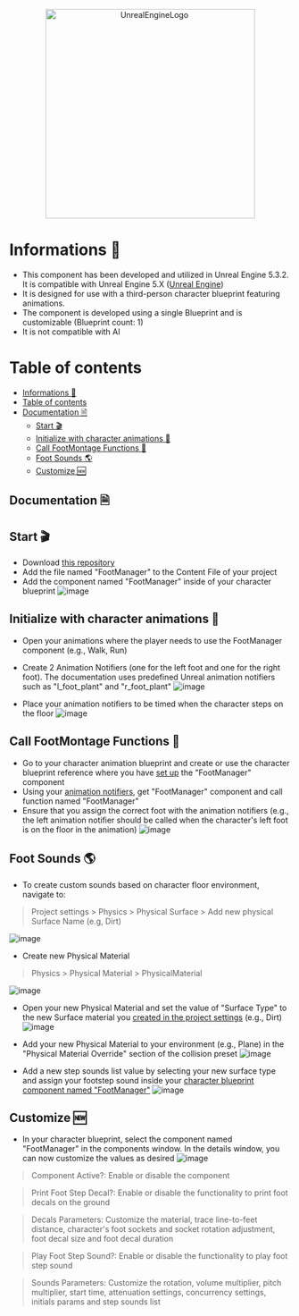 <p align="center">
  <img alt="UnrealEngineLogo" src="https://cdn2.unrealengine.com/ue-logo-stacked-unreal-engine-w-677x545-fac11de0943f.png" width="375px">
</p>

# Informations 📜
- This component has been developed and utilized in Unreal Engine 5.3.2. It is compatible with Unreal Engine 5.X ([Unreal Engine](https://www.unrealengine.com/))
- It is designed for use with a third-person character blueprint featuring animations.
- The component is developed using a single Blueprint and is customizable (Blueprint count: 1)
- It is not compatible with AI

# Table of contents

- [Informations 📜](#informations-)
- [Table of contents](#table-of-contents)
- [Documentation 🗎](#documentation-)
  - [Start 🎬](#start-)
  - [Initialize with character animations 🧝](#initialize-with-character-animations-)
  - [Call FootMontage Functions 📲](#call-footmontage-functions-)
  - [Foot Sounds 🌎](#foot-sounds-)
  - [Customize 🆕](#customize-)

## Documentation 🗎

## Start 🎬
- Download [this repository](https://github.com/17mylan/FootManagerComponent/)
- Add the file named "FootManager" to the Content File of your project
- Add the component named "FootManager" inside of your character blueprint ![image](https://github.com/17mylan/Experimental/assets/89989070/32c2fe5c-4aa6-4a4a-a8fc-9370788e274a)

## Initialize with character animations 🧝
- Open your animations where the player needs to use the FootManager component (e.g., Walk, Run)
- Create 2 Animation Notifiers (one for the left foot and one for the right foot). The documentation uses predefined Unreal animation notifiers such as "l_foot_plant" and "r_foot_plant" 
![image](https://github.com/17mylan/Experimental/assets/89989070/a5c83c8d-0866-47a1-8f4f-6ac2870f43d0)

- Place your animation notifiers to be timed when the character steps on the floor
![image](https://github.com/17mylan/Experimental/assets/89989070/adcf4e9d-2301-400a-af50-ec54c7c7fb4e)

## Call FootMontage Functions 📲
- Go to your character animation blueprint and create or use the character blueprint reference where you have [set up](#start-) the "FootManager" component
- Using your [animation notifiers](#initialize-with-character-animations-), get "FootManager" component and call function named "FootManager"
- Ensure that you assign the correct foot with the animation notifiers (e.g., the left animation notifier should be called when the character's left foot is on the floor in the animation)
![image](https://github.com/17mylan/Experimental/assets/89989070/b40ade04-50ee-4f70-8bde-bb2321db8589)

## Foot Sounds 🌎
- To create custom sounds based on character floor environment, navigate to:
> Project settings > Physics > Physical Surface > Add new physical Surface Name (e.g, Dirt)

![image](https://github.com/17mylan/Experimental/assets/89989070/2ecd8acf-11c5-40ae-b381-2de8db4af978)

- Create new Physical Material
> Physics > Physical Material > PhysicalMaterial

![image](https://github.com/17mylan/Experimental/assets/89989070/6a7b206a-88bd-40ad-acfa-ed520352ae6d)

- Open your new Physical Material and set the value of "Surface Type" to the new Surface material you [created in the project settings](#foot-sounds-) (e.g., Dirt)
![image](https://github.com/17mylan/Experimental/assets/89989070/fc25a575-2194-4e77-802d-cc9e326b0312)

- Add your new Physical Material to your environment (e.g., Plane) in the "Physical Material Override" section of the collision preset
![image](https://github.com/17mylan/Experimental/assets/89989070/e695336a-f732-4ede-9b27-2e51793b32cd)

- Add a new step sounds list value by selecting your new surface type and assign your footstep sound inside your [character blueprint component named "FootManager"](#start-)
![image](https://github.com/17mylan/Experimental/assets/89989070/a0ddd37c-8a80-479b-818d-b04bb4f1b3f6)

## Customize 🆕
- In your character blueprint, select the component named "FootManager" in the components window. In the details window, you can now customize the values as desired
![image](https://github.com/17mylan/Experimental/assets/89989070/24196003-7a39-47fa-a301-86162ef8fb5d)
> Component Active?: Enable or disable the component

> Print Foot Step Decal?: Enable or disable the functionality to print foot decals on the ground

> Decals Parameters: Customize the material, trace line-to-feet distance, character's foot sockets and socket rotation adjustment, foot decal size and foot decal duration

> Play Foot Step Sound?: Enable or disable the functionality to play foot step sound

> Sounds Parameters: Customize the rotation, volume multiplier, pitch multiplier, start time, attenuation settings, concurrency settings, initials params and step sounds list
